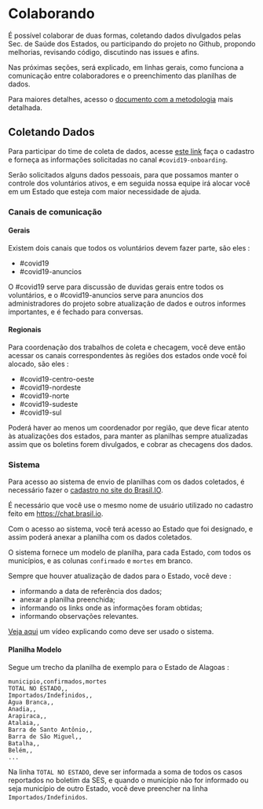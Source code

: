 # Colaborando

É possível colaborar de duas formas, coletando dados divulgados pelas Sec. de Saúde dos Estados, ou participando do projeto no Github, propondo melhorias, revisando código, discutindo nas issues e afins.

Nas próximas seções, será explicado, em linhas gerais, como funciona a comunicação entre colaboradores e o preenchimento das planilhas de dados.

Para maiores detalhes, acesso o [documento com a metodologia](https://docs.google.com/document/d/1escumcbjS8inzAKvuXOQocMcQ8ZCqbyHU5X5hFrPpn4/edit?usp=sharing) mais detalhada.

## Coletando Dados

Para participar do time de coleta de dados, acesse [este link](https://bit.ly/covid19-br-help) faça o cadastro e forneça as informações solicitadas no canal `#covid19-onboarding`.

Serão solicitados alguns dados pessoais, para que possamos manter o controle dos voluntários ativos, e em seguida nossa equipe irá alocar você em um Estado que esteja com maior necessidade de ajuda.

### Canais de comunicação

#### Gerais

Existem dois canais que todos os voluntários devem fazer parte, são eles :

- #covid19
- #covid19-anuncios

O #covid19 serve para discussão de duvidas gerais entre todos os voluntários, e o #covid19-anuncios serve para anuncios dos administradores do projeto sobre atualização de dados e outros informes importantes, e é fechado para conversas.

#### Regionais

Para coordenação dos trabalhos de coleta e checagem, você deve então acessar os canais correspondentes às regiões dos estados onde você foi alocado, são eles :

- #covid19-centro-oeste
- #covid19-nordeste
- #covid19-norte
- #covid19-sudeste
- #covid19-sul

Poderá haver ao menos um coordenador por região, que deve ficar atento às atualizações dos estados, para manter as planilhas sempre atualizadas assim que os boletins forem divulgados, e cobrar as checagens dos dados.

### Sistema

Para acesso ao sistema de envio de planilhas com os dados coletados, é necessário fazer o [cadastro no site do Brasil.IO](https://brasil.io/auth/entrar/).

É necessário que você use o mesmo nome de usuário utilizado no cadastro feito em https://chat.brasil.io.

Com o acesso ao sistema, você terá acesso ao Estado que foi designado, e assim poderá anexar a planilha com os dados coletados.

O sistema fornece um modelo de planilha, para cada Estado, com todos os municípios, e as colunas `confirmado` e `mortes` em branco.

Sempre que houver atualização de dados para o Estado, você deve :

* informando a data de referência dos dados;
* anexar a planilha preenchida;
* informando os links onde as informações foram obtidas;
* informando observações relevantes.

[Veja aqui](https://drive.google.com/open?id=1pORD1BtOJsuQR-MqXcIAPwddx4WBe_mu) um vídeo explicando como deve ser usado o sistema.

#### Planilha Modelo

Segue um trecho da planilha de exemplo para o Estado de Alagoas :

```csv
municipio,confirmados,mortes
TOTAL NO ESTADO,,
Importados/Indefinidos,,
Água Branca,,
Anadia,,
Arapiraca,,
Atalaia,,
Barra de Santo Antônio,,
Barra de São Miguel,,
Batalha,,
Belém,,
...
```

Na linha `TOTAL NO ESTADO`, deve ser informada a soma de todos os casos reportados no boletim da SES, e quando o município não for informado ou seja município de outro Estado, você deve preencher na linha `Importados/Indefinidos`.